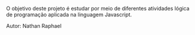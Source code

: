 O objetivo deste projeto é estudar por meio de diferentes atividades lógica de programação aplicada na linguagem Javascript.

Autor: Nathan Raphael
